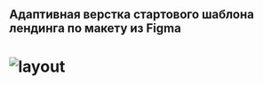 ## Адаптивная верстка стартового шаблона лендинга по макету из Figma
# ![layout](https://user-images.githubusercontent.com/83923244/171039671-17d2eccb-fb7e-4a75-a66f-9d257ee81569.jpg)
